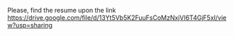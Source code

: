 Please, find the resume upon the link https://drive.google.com/file/d/13Yt5Vb5K2FuuFsCoMzNxjVI6T4GjF5xI/view?usp=sharing
